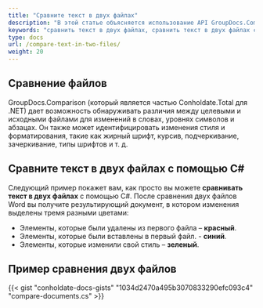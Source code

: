 ```yaml
---
title: "Сравните текст в двух файлах"
description: "В этой статье объясняется использование API GroupDocs.Comparison (который является частью Conholdate.Total для .NET) для сравнения текста в двух файлах."
keywords: "сравнить текст в двух файлах, сравнить текст в двух файлах с помощью C#"
type: docs
url: /compare-text-in-two-files/
weight: 20
---
```

## Сравнение файлов

GroupDocs.Comparison (который является частью Conholdate.Total для .NET) дает возможность обнаруживать различия между целевыми и исходными файлами для изменений в словах, уровнях символов и абзацах. Он также может идентифицировать изменения стиля и форматирования, такие как жирный шрифт, курсив, подчеркивание, зачеркивание, типы шрифтов и т. д.

## Сравните текст в двух файлах с помощью C#

Следующий пример покажет вам, как просто вы можете **сравнивать текст в двух файлах** с помощью C#.
После сравнения двух файлов Word вы получите результирующий документ, в котором изменения выделены тремя разными цветами:

- Элементы, которые были удалены из первого файла – **красный**.
- Элементы, которые были вставлены в первый файл. - **синий**.
- Элементы, которые изменили свой стиль – **зеленый**.



## Пример сравнения двух файлов

{{< gist "conholdate-docs-gists" "1034d2470a495b3070833290efc093c4" "compare-documents.cs" >}}


